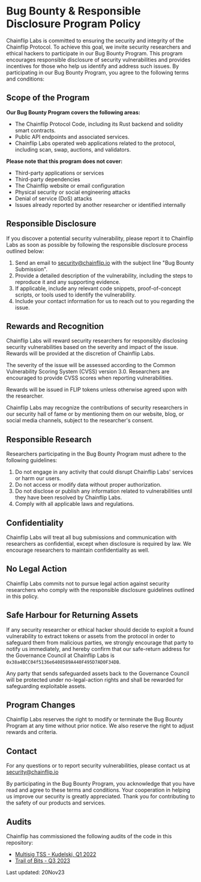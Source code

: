 
# Bug Bounty & Responsible Disclosure Program Policy

Chainflip Labs is committed to ensuring the security and integrity of the Chainflip Protocol. To achieve this goal, we invite security researchers and ethical hackers to participate in our Bug Bounty Program. This program encourages responsible disclosure of security vulnerabilities and provides incentives for those who help us identify and address such issues. By participating in our Bug Bounty Program, you agree to the following terms and conditions:

## Scope of the Program

**Our Bug Bounty Program covers the following areas:**

- The Chainflip Protocol Code, including its Rust backend and solidity smart contracts.
- Public API endpoints and associated services.
- Chainflip Labs operated web applications related to the protocol, including scan, swap, auctions, and validators.

**Please note that this program does not cover:**

- Third-party applications or services
- Third-party dependencies
- The Chainflip website or email configuration
- Physical security or social engineering attacks
- Denial of service (DoS) attacks
- Issues already reported by another researcher or identified internally

## Responsible Disclosure

If you discover a potential security vulnerability, please report it to Chainflip Labs as soon as possible by following the responsible disclosure process outlined below:

1. Send an email to <security@chainflip.io> with the subject line "Bug Bounty Submission".
2. Provide a detailed description of the vulnerability, including the steps to reproduce it and any supporting evidence.
3. If applicable, include any relevant code snippets, proof-of-concept scripts, or tools used to identify the vulnerability.
4. Include your contact information for us to reach out to you regarding the issue.

## Rewards and Recognition

Chainflip Labs will reward security researchers for responsibly disclosing security vulnerabilities based on the severity and impact of the issue. Rewards will be provided at the discretion of Chainflip Labs.

The severity of the issue will be assessed according to the Common Vulnerability Scoring System (CVSS) version 3.0. Researchers are encouraged to provide CVSS scores when reporting vulnerabilities.

Rewards will be issued in FLIP tokens unless otherwise agreed upon with the researcher.

Chainflip Labs may recognize the contributions of security researchers in our security hall of fame or by mentioning them on our website, blog, or social media channels, subject to the researcher's consent.

## Responsible Research

Researchers participating in the Bug Bounty Program must adhere to the following guidelines:

1. Do not engage in any activity that could disrupt Chainflip Labs' services or harm our users.
2. Do not access or modify data without proper authorization.
3. Do not disclose or publish any information related to vulnerabilities until they have been resolved by Chainflip Labs.
4. Comply with all applicable laws and regulations.

## Confidentiality

Chainflip Labs will treat all bug submissions and communication with researchers as confidential, except when disclosure is required by law. We encourage researchers to maintain confidentiality as well.

## No Legal Action

Chainflip Labs commits not to pursue legal action against security researchers who comply with the responsible disclosure guidelines outlined in this policy.

## Safe Harbour for Returning Assets

If any security researcher or ethical hacker should decide to exploit a found vulnerability to extract tokens or assets from the protocol in order to safeguard them from malicious parties, we strongly encourage that party to notify us immediately, and hereby confirm that our safe-return address for the Governance Council at Chainflip Labs is `0x38a4BCC04f5136e6408589A440F495D7AD0F34DB`.

Any party that sends safeguarded assets back to the Governance Council will be protected under no-legal-action rights and shall be rewarded for safeguarding exploitable assets.

## Program Changes

Chainflip Labs reserves the right to modify or terminate the Bug Bounty Program at any time without prior notice. We also reserve the right to adjust rewards and criteria.

## Contact

For any questions or to report security vulnerabilities, please contact us at <security@chainflip.io>

By participating in the Bug Bounty Program, you acknowledge that you have read and agree to these terms and conditions. Your cooperation in helping us improve our security is greatly appreciated. Thank you for contributing to the safety of our products and services.

## Audits

Chainflip has commissioned the following audits of the code in this repository:

- [Multisig TSS - Kudelski, Q1 2022](./audits/Multisig-Kudelski-Q1-2022.pdf)
- [Trail of Bits - Q3 2023](https://github.com/trailofbits/publications/blob/master/reviews/2023-04-chainflip-securityreview.pdf)

Last updated: 20Nov23